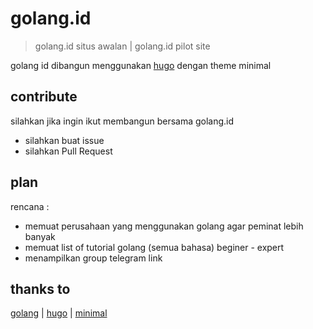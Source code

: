 # golang.id

> golang.id situs awalan | golang.id pilot site

golang id dibangun menggunakan [hugo](https://gohugo.io/) dengan theme minimal

## contribute

silahkan jika ingin ikut membangun bersama golang.id

- silahkan buat issue
- silahkan Pull Request

## plan

rencana : 

- memuat perusahaan yang menggunakan golang agar peminat lebih banyak
- memuat list of tutorial golang (semua bahasa) beginer - expert
- menampilkan group telegram link


## thanks to
[golang](https://golang.org/) | [hugo](https://gohugo.io/) | [minimal](https://github.com/calintat/minimal)
